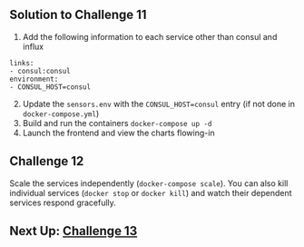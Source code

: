 ## Solution to Challenge 11

1. Add the following information to each service other than consul and influx

  ```
links:
  - consul:consul
environment:
  - CONSUL_HOST=consul
  ```
2. Update the `sensors.env` with the `CONSUL_HOST=consul` entry (if not done in `docker-compose.yml`)
3. Build and run the containers `docker-compose up -d`
4. Launch the frontend and view the charts flowing-in


## Challenge 12

Scale the services independently (`docker-compose scale`). You can also kill individual services (`docker stop` or `docker kill`) and watch their dependent services respond gracefully.

## Next Up: [Challenge 13](../challenge13/README.md)